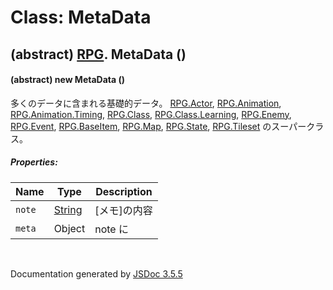 # Class: MetaData

## (abstract) [RPG](RPG.md).  MetaData ()

#### (abstract) new MetaData ()

 多くのデータに含まれる基礎的データ。 [RPG.Actor](RPG.Actor.md), [RPG.Animation](RPG.Animation.md), [RPG.Animation.Timing](RPG.Animation.Timing.md), [RPG.Class](RPG.Class.md), [RPG.Class.Learning](RPG.Class.Learning.md), [RPG.Enemy](RPG.Enemy.md), [RPG.Event](RPG.Event.md), [RPG.BaseItem](RPG.BaseItem.md), [RPG.Map](RPG.Map.md), [RPG.State](RPG.State.md), [RPG.Tileset](RPG.Tileset.md) のスーパークラス。

##### Properties:

| Name | Type | Description |
| --- | --- | --- |
| `note` | [String](String.md) | [メモ]の内容 |
| `meta` | Object | note に |

<dl>
</dl>
 <br>

  Documentation generated by [JSDoc 3.5.5](https://github.com/jsdoc3/jsdoc)
